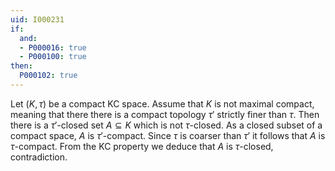 ```yaml
---
uid: I000231
if:
  and:
  - P000016: true
  - P000100: true
then:
  P000102: true
---
```


Let $(K, \tau)$ be a compact KC space. Assume that $K$ is not maximal compact, meaning that there there is a compact topology $\tau'$ strictly finer than $\tau$. Then there is a $\tau'$-closed set $A \subseteq K$ which is not $\tau$-closed. As a closed subset of a compact space, $A$ is $\tau'$-compact. Since $\tau$ is coarser than $\tau'$ it follows that $A$ is $\tau$-compact. From the KC property we deduce that $A$ is $\tau$-closed, contradiction.

